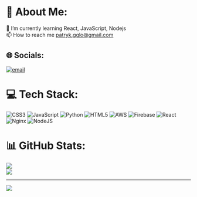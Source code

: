 # 💫 About Me:
🌱 I’m currently learning React, JavaScript, Nodejs<br>📫 How to reach me patryk.gglo@gmail.com


## 🌐 Socials:
[![email](https://img.shields.io/badge/Email-D14836?logo=gmail&logoColor=white)](mailto:patryk.gglo@gmail.com) 

# 💻 Tech Stack:
![CSS3](https://img.shields.io/badge/css3-%231572B6.svg?style=for-the-badge&logo=css3&logoColor=white) ![JavaScript](https://img.shields.io/badge/javascript-%23323330.svg?style=for-the-badge&logo=javascript&logoColor=%23F7DF1E) ![Python](https://img.shields.io/badge/python-3670A0?style=for-the-badge&logo=python&logoColor=ffdd54) ![HTML5](https://img.shields.io/badge/html5-%23E34F26.svg?style=for-the-badge&logo=html5&logoColor=white) ![AWS](https://img.shields.io/badge/AWS-%23FF9900.svg?style=for-the-badge&logo=amazon-aws&logoColor=white) ![Firebase](https://img.shields.io/badge/firebase-%23039BE5.svg?style=for-the-badge&logo=firebase) ![React](https://img.shields.io/badge/react-%2320232a.svg?style=for-the-badge&logo=react&logoColor=%2361DAFB) ![Nginx](https://img.shields.io/badge/nginx-%23009639.svg?style=for-the-badge&logo=nginx&logoColor=white) ![NodeJS](https://img.shields.io/badge/node.js-6DA55F?style=for-the-badge&logo=node.js&logoColor=white)
# 📊 GitHub Stats:
![](https://nirzak-streak-stats.vercel.app/?user=Peglo98&theme=blue-green&hide_border=false)<br/>
![](https://github-readme-stats.vercel.app/api/top-langs/?username=Peglo98&theme=blue-green&hide_border=false&include_all_commits=true&count_private=true&layout=compact)

---
[![](https://visitcount.itsvg.in/api?id=Peglo98&icon=0&color=3)](https://visitcount.itsvg.in)

<!-- Proudly created with GPRM ( https://gprm.itsvg.in ) -->

